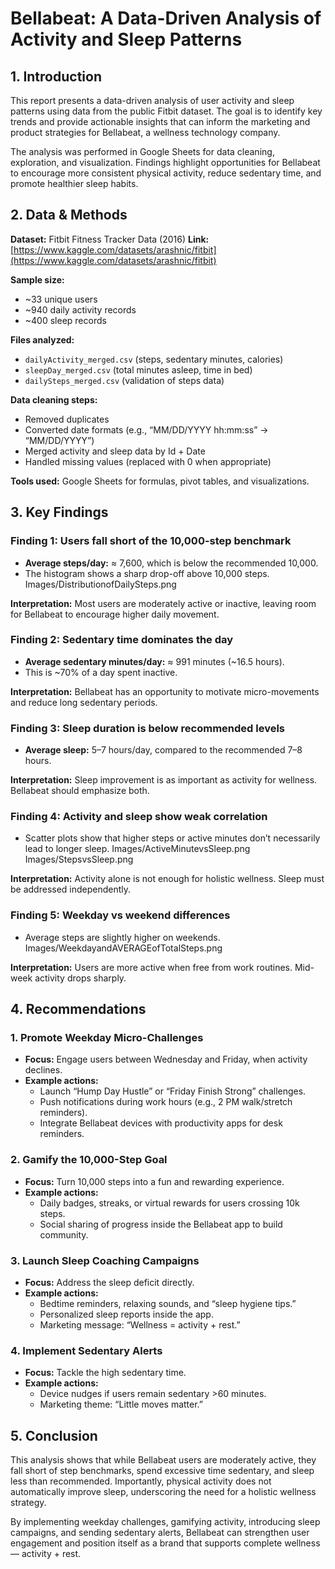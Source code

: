 # Bellabeat: A Data-Driven Analysis of Activity and Sleep Patterns

## 1. Introduction

This report presents a data-driven analysis of user activity and sleep patterns using data from the public Fitbit dataset. The goal is to identify key trends and provide actionable insights that can inform the marketing and product strategies for Bellabeat, a wellness technology company.

The analysis was performed in Google Sheets for data cleaning, exploration, and visualization. Findings highlight opportunities for Bellabeat to encourage more consistent physical activity, reduce sedentary time, and promote healthier sleep habits.

## 2. Data & Methods

**Dataset:** Fitbit Fitness Tracker Data (2016)
**Link:** [https://www.kaggle.com/datasets/arashnic/fitbit](https://www.kaggle.com/datasets/arashnic/fitbit)

**Sample size:**
- ~33 unique users
- ~940 daily activity records
- ~400 sleep records

**Files analyzed:**
- `dailyActivity_merged.csv` (steps, sedentary minutes, calories)
- `sleepDay_merged.csv` (total minutes asleep, time in bed)
- `dailySteps_merged.csv` (validation of steps data)

**Data cleaning steps:**
- Removed duplicates
- Converted date formats (e.g., “MM/DD/YYYY hh:mm:ss” → “MM/DD/YYYY”)
- Merged activity and sleep data by Id + Date
- Handled missing values (replaced with 0 when appropriate)

**Tools used:** Google Sheets for formulas, pivot tables, and visualizations.

## 3. Key Findings

### Finding 1: Users fall short of the 10,000-step benchmark

- **Average steps/day:** ≈ 7,600, which is below the recommended 10,000.
- The histogram shows a sharp drop-off above 10,000 steps.
  Images/DistributionofDailySteps.png


**Interpretation:** Most users are moderately active or inactive, leaving room for Bellabeat to encourage higher daily movement.

### Finding 2: Sedentary time dominates the day

- **Average sedentary minutes/day:** ≈ 991 minutes (~16.5 hours).
- This is ~70% of a day spent inactive.

**Interpretation:** Bellabeat has an opportunity to motivate micro-movements and reduce long sedentary periods.

### Finding 3: Sleep duration is below recommended levels

- **Average sleep:** 5–7 hours/day, compared to the recommended 7–8 hours.


**Interpretation:** Sleep improvement is as important as activity for wellness. Bellabeat should emphasize both.

### Finding 4: Activity and sleep show weak correlation

- Scatter plots show that higher steps or active minutes don’t necessarily lead to longer sleep.
  Images/ActiveMinutevsSleep.png
  Images/StepsvsSleep.png


**Interpretation:** Activity alone is not enough for holistic wellness. Sleep must be addressed independently.

### Finding 5: Weekday vs weekend differences

- Average steps are slightly higher on weekends.
  Images/WeekdayandAVERAGEofTotalSteps.png


**Interpretation:** Users are more active when free from work routines. Mid-week activity drops sharply.

## 4. Recommendations

### 1. Promote Weekday Micro-Challenges

- **Focus:** Engage users between Wednesday and Friday, when activity declines.
- **Example actions:**
    - Launch “Hump Day Hustle” or “Friday Finish Strong” challenges.
    - Push notifications during work hours (e.g., 2 PM walk/stretch reminders).
    - Integrate Bellabeat devices with productivity apps for desk reminders.

### 2. Gamify the 10,000-Step Goal

- **Focus:** Turn 10,000 steps into a fun and rewarding experience.
- **Example actions:**
    - Daily badges, streaks, or virtual rewards for users crossing 10k steps.
    - Social sharing of progress inside the Bellabeat app to build community.

### 3. Launch Sleep Coaching Campaigns

- **Focus:** Address the sleep deficit directly.
- **Example actions:**
    - Bedtime reminders, relaxing sounds, and “sleep hygiene tips.”
    - Personalized sleep reports inside the app.
    - Marketing message: “Wellness = activity + rest.”

### 4. Implement Sedentary Alerts

- **Focus:** Tackle the high sedentary time.
- **Example actions:**
    - Device nudges if users remain sedentary >60 minutes.
    - Marketing theme: “Little moves matter.”

## 5. Conclusion

This analysis shows that while Bellabeat users are moderately active, they fall short of step benchmarks, spend excessive time sedentary, and sleep less than recommended. Importantly, physical activity does not automatically improve sleep, underscoring the need for a holistic wellness strategy.

By implementing weekday challenges, gamifying activity, introducing sleep campaigns, and sending sedentary alerts, Bellabeat can strengthen user engagement and position itself as a brand that supports complete wellness — activity + rest.
